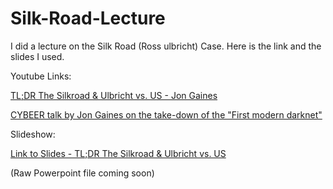 # Silk-Road-Lecture

I did a lecture on the Silk Road (Ross ulbricht) Case. Here is the link and the slides I used. 


Youtube Links: 

[TL;DR The Silkroad & Ulbricht vs. US - Jon Gaines ](https://www.youtube.com/watch?v=t2Gi6WePp08)

[CYBEER talk by Jon Gaines on the take-down of the "First modern darknet"](https://www.youtube.com/watch?v=0C0kZC25XaY)

Slideshow:

[Link to Slides - TL;DR The Silkroad & Ulbricht vs. US](https://docs.google.com/presentation/d/e/2PACX-1vQTVhZdPEbJEXHGYkeBbhdVu588T30k6e2CK4kc8v9i2ovysmn6DyClEMovDL__wDr3Tt82GATncg3d/pub?start=false&loop=false&delayms=3000)

(Raw Powerpoint file coming soon) 
